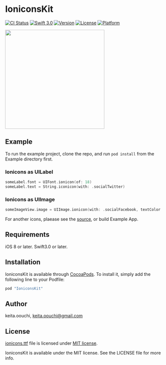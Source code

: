 # IoniconsKit

[![CI Status](http://img.shields.io/travis/keitaoouchi/IoniconsKit.svg?style=flat)](https://travis-ci.org/keita.oouchi/IoniconsKit)
[![Swift 3.0](https://img.shields.io/badge/Swift-3.0-orange.svg?style=flat)](https://swift.org/)
[![Version](https://img.shields.io/cocoapods/v/IoniconsKit.svg?style=flat)](http://cocoapods.org/pods/IoniconsKit)
[![License](https://img.shields.io/cocoapods/l/IoniconsKit.svg?style=flat)](http://cocoapods.org/pods/IoniconsKit)
[![Platform](https://img.shields.io/cocoapods/p/IoniconsKit.svg?style=flat)](http://cocoapods.org/pods/IoniconsKit)

<img src="https://raw.githubusercontent.com/keitaoouchi/IoniconsKit/master/Screenshots/sample.png" width="320px" />

## Example

To run the example project, clone the repo, and run `pod install` from the Example directory first.

### Ionicons as UILabel

```swift
someLabel.font = UIFont.ionicon(of: 18)
someLabel.text = String.iconicon(with: .socialTwitter)
```

### Ionicons as UIImage

```swift
someImageView.image = UIImage.ionicon(with: .socialFacebook, textColor: UIColor.orange, size: CGSize(width: 18, height: 18))
```

For another icons, plaease see the [source](https://github.com/keitaoouchi/IoniconsKit/blob/master/IoniconsKit/Classes/Ionicons.swift),
or build Example App.



## Requirements

iOS 8 or later.
Swift3.0 or later.

## Installation

IoniconsKit is available through [CocoaPods](http://cocoapods.org). To install
it, simply add the following line to your Podfile:

```ruby
pod "IoniconsKit"
```

## Author

keita.oouchi, keita.oouchi@gmail.com

## License

[ionicons.ttf](http://ionicons.com/) file is licensed under [MIT license](https://github.com/driftyco/ionicons/blob/master/LICENSE).

IoniconsKit is available under the MIT license. See the LICENSE file for more info.
